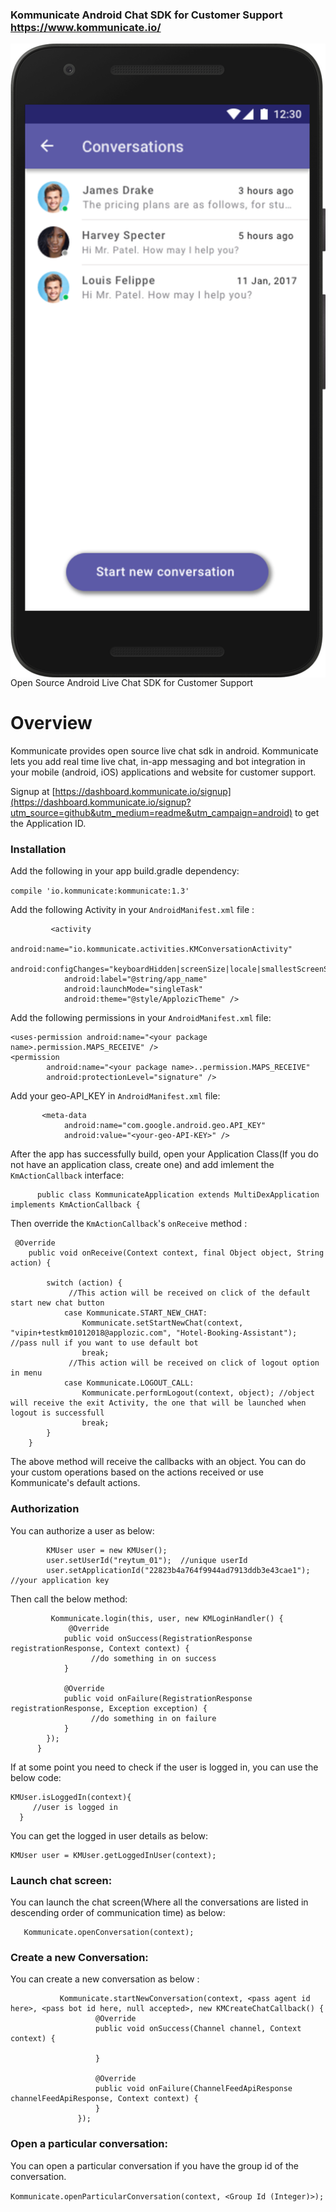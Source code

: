
### Kommunicate Android Chat SDK for Customer Support https://www.kommunicate.io/

<img align="right" src="https://raw.githubusercontent.com/Kommunicate-io/Kommunicate-Android-Chat-SDK/master/img/demo.png" />

Open Source Android Live Chat SDK for Customer Support

# Overview
Kommunicate provides open source live chat sdk in android. Kommunicate lets you add real time live chat, in-app messaging and bot integration in your mobile (android, iOS) applications and website for customer support.

Signup at [https://dashboard.kommunicate.io/signup](https://dashboard.kommunicate.io/signup?utm_source=github&utm_medium=readme&utm_campaign=android) to get the Application ID.


### Installation 

Add the following in your app build.gradle dependency:

```compile 'io.kommunicate:kommunicate:1.3'```

Add the following Activity in your `AndroidManifest.xml` file :

```
         <activity
            android:name="io.kommunicate.activities.KMConversationActivity"
            android:configChanges="keyboardHidden|screenSize|locale|smallestScreenSize|screenLayout|orientation"
            android:label="@string/app_name"
            android:launchMode="singleTask"
            android:theme="@style/ApplozicTheme" />
```

Add the following permissions in your `AndroidManifest.xml` file:

```
<uses-permission android:name="<your package name>.permission.MAPS_RECEIVE" />
<permission
        android:name="<your package name>..permission.MAPS_RECEIVE"
        android:protectionLevel="signature" />
```

Add your geo-API_KEY in `AndroidManifest.xml` file:
```
       <meta-data
            android:name="com.google.android.geo.API_KEY"
            android:value="<your-geo-API-KEY>" />
```

After the app has successfully build, open your Application Class(If you do not have an application class, create one) and add imlement the ```KmActionCallback``` interface:

```
      public class KommunicateApplication extends MultiDexApplication implements KmActionCallback {
```
Then override the ```KmActionCallback```'s ```onReceive``` method :            
```
 @Override
    public void onReceive(Context context, final Object object, String action) {

        switch (action) {
             //This action will be received on click of the default start new chat button
            case Kommunicate.START_NEW_CHAT:
                Kommunicate.setStartNewChat(context, "vipin+testkm01012018@applozic.com", "Hotel-Booking-Assistant"); //pass null if you want to use default bot
                break;
             //This action will be received on click of logout option in menu
            case Kommunicate.LOGOUT_CALL:
                Kommunicate.performLogout(context, object); //object will receive the exit Activity, the one that will be launched when logout is successfull
                break;
        }
    }
```

The above method will receive the callbacks with an object. You can do your custom operations based on the actions received or use Kommunicate's default actions.

### Authorization

You can authorize a user as below:
        
```
        KMUser user = new KMUser();
        user.setUserId("reytum_01");  //unique userId
        user.setApplicationId("22823b4a764f9944ad7913ddb3e43cae1");   //your application key
```
        
 Then call the below method:
    
```
         Kommunicate.login(this, user, new KMLoginHandler() {
             @Override
            public void onSuccess(RegistrationResponse registrationResponse, Context context) {
                  //do something in on success
            }

            @Override
            public void onFailure(RegistrationResponse registrationResponse, Exception exception) {
                  //do something in on failure
            }
        });
      }
 ```
 
 If at some point you need to check if the user is logged in, you can use the below code:
 ```
 KMUser.isLoggedIn(context){
      //user is logged in  
   }
 ```
 
 You can get the logged in user details as below:
 ```
 KMUser user = KMUser.getLoggedInUser(context);
 ```
 
 ### Launch chat screen:
 
 You can launch the chat screen(Where all the conversations are listed in descending order of communication time) as below:
    
 ```
    Kommunicate.openConversation(context);
 ```
    
### Create a new Conversation:
 
 You can create a new conversation as below :
            
 ```
            Kommunicate.startNewConversation(context, <pass agent id here>, <pass bot id here, null accepted>, new KMCreateChatCallback() {
                    @Override
                    public void onSuccess(Channel channel, Context context) {
                        
                    }

                    @Override
                    public void onFailure(ChannelFeedApiResponse channelFeedApiResponse, Context context) {
                    }
                });
  ```

### Open a particular conversation:
  
  You can open a particular conversation if you have the group id of the conversation.
  
  `Kommunicate.openParticularConversation(context, <Group Id (Integer)>);`
